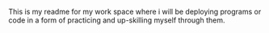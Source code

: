 This is my readme for my work space where i will be deploying programs or code in a form of practicing and up-skilling myself through them.
